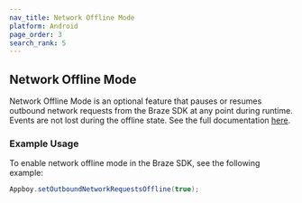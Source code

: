 ```yaml
---
nav_title: Network Offline Mode
platform: Android
page_order: 3
search_rank: 5
---
```

## Network Offline Mode

Network Offline Mode is an optional feature that pauses or resumes outbound network requests from the Braze SDK at any point during runtime. Events are not lost during the offline state. See the full documentation [here][1].

### Example Usage

To enable network offline mode in the Braze SDK, see the following example:

```java
Appboy.setOutboundNetworkRequestsOffline(true);
```


[1]: https://appboy.github.io/appboy-android-sdk/javadocs/com/appboy/Appboy.html#setOutboundNetworkRequestsOffline-boolean-
